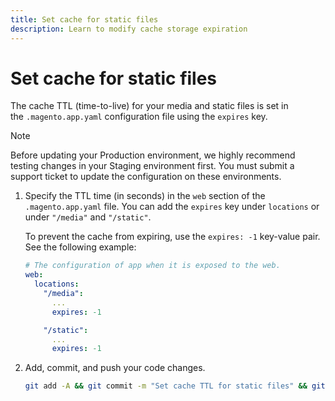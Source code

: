 ```yaml
---
title: Set cache for static files
description: Learn to modify cache storage expiration 
---
```


# Set cache for static files

The cache TTL (time-to-live) for your media and static files is set in the `.magento.app.yaml` configuration file using the `expires` key.

>[!NOTE]
>
>Before updating your Production environment, we highly recommend testing changes in your Staging environment first. You must submit a support ticket to update the configuration on these environments.

1. Specify the TTL time (in seconds) in the `web` section of the `.magento.app.yaml` file. You can add the `expires` key under `locations` or under `"/media"` and `"/static"`.

    To prevent the cache from expiring, use the `expires: -1` key-value pair. See the following example:

    ```yaml
    # The configuration of app when it is exposed to the web.
    web:
      locations:
        "/media":
          ...
          expires: -1

        "/static":
          ...
          expires: -1
      ```

1. Add, commit, and push your code changes.

   ```bash
   git add -A && git commit -m "Set cache TTL for static files" && git push origin <branch-name>
   ```
